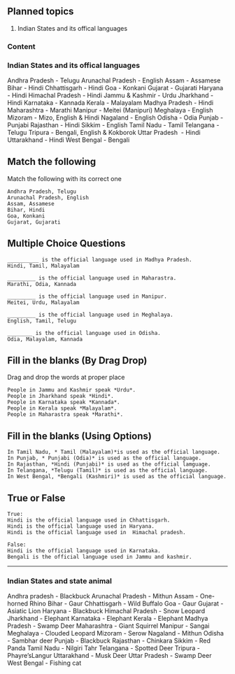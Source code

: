 ## Planned topics

1. Indian States and its offical languages


### Content

### Indian States and its offical languages

Andhra Pradesh       -   Telugu
Arunachal Pradesh    -   English
Assam                -   Assamese
Bihar                -   Hindi
Chhattisgarh         -   Hindi
Goa                  -   Konkani
Gujarat              -   Gujarati
Haryana              -   Hindi
Himachal Pradesh     -   Hindi
Jammu & Kashmir      -   Urdu
Jharkhand            -   Hindi
Karnataka            -   Kannada
Kerala               -   Malayalam
Madhya Pradesh       -   Hindi
Maharashtra          -   Marathi
Manipur              -   Meitei (Manipuri)
Meghalaya            -   English
Mizoram              -   Mizo, English & Hindi
Nagaland             -   English
Odisha               -   Odia
Punjab               -   Punjabi
Rajasthan            -   Hindi
Sikkim               -   English
Tamil Nadu           -   Tamil
Telangana            -   Telugu 
Tripura              -   Bengali, English & Kokborok
Uttar Pradesh        -   Hindi
Uttarakhand          -   Hindi
West Bengal          -   Bengali

## Match the following

Match the following with its correct one

```
Andhra Pradesh, Telugu
Arunachal Pradesh, English
Assam, Assamese
Bihar, Hindi
Goa, Konkani
Gujarat, Gujarati
```

## Multiple Choice Questions

```
__________ is the official language used in Madhya Pradesh.
Hindi, Tamil, Malayalam

_________ is the official language used in Maharastra.
Marathi, Odia, Kannada

_________ is the official language used in Manipur.
Meitei, Urdu, Malayalam

_________ is the official language used in Meghalaya.
English, Tamil, Telugu

________ is the official language used in Odisha.
Odia, Malayalam, Kannada
```

## Fill in the blanks (By Drag Drop)

Drag and drop the words at proper place

```
People in Jammu and Kashmir speak *Urdu*.
People in Jharkhand speak *Hindi*.
People in Karnataka speak *Kannada*.
People in Kerala speak *Malayalam*.
People in Maharastra speak *Marathi*.
```

## Fill in the blanks (Using Options)

```
In Tamil Nadu, * Tamil (Malayalam)*is used as the official language.
In Punjab, * Punjabi (Odia)* is used as the official language.
In Rajasthan, *Hindi (Punjabi)* is used as the official lamguage.
In Telangana, *Telugu (Tamil)* is used as the official language.
In West Bengal, *Bengali (Kashmiri)* is used as the official language.
```

## True or False

```
True: 
Hindi is the official language used in Chhattisgarh.
Hindi is the official language used in Haryana.
Hindi is the official language used in  Himachal pradesh.

False:
Hindi is the official language used in Karnataka.
Bengali is the official language used in Jammu and kashmir.
```

******************************************************************************************************************************************************************************

### Indian States and state animal

Andhra pradesh        - 	Blackbuck
Arunachal Pradesh     -   Mithun
Assam                 -   One-horned Rhino
Bihar                 -   Gaur
Chhattisgarh          -   Wild Buffalo
Goa                   -   Gaur
Gujarat               -   Asiatic Lion
Haryana               -   Blackbuck
Himachal Pradesh      -   Snow Leopard
Jharkhand             -   Elephant
Karnataka             -   Elephant
Kerala                -   Elephant
Madhya Pradesh        -   Swamp Deer
Maharashtra           -   Giant Squirrel
Manipur               -   Sangai
Meghalaya             -   Clouded Leopard
Mizoram               -   Serow
Nagaland              -   Mithun
Odisha                -   Sambhar deer
Punjab                -   Blackbuck
Rajasthan             -   Chinkara
Sikkim                -   Red Panda
Tamil Nadu            -   Nilgiri Tahr
Telangana             -   Spotted Deer
Tripura               -   Phayre’sLangur
Uttarakhand           -   Musk Deer
Uttar Pradesh         -   Swamp Deer
West Bengal           -   Fishing cat



